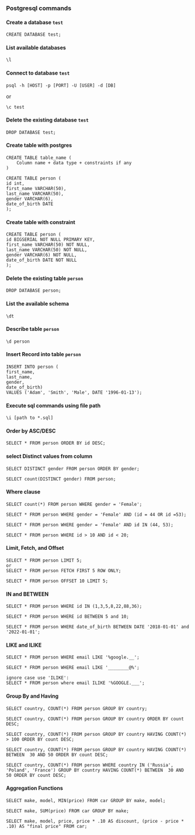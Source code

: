 ### Postgresql commands


#### Create a database `test`
```console
CREATE DATABASE test;
```

#### List available databases
```console
\l
```

#### Connect to database `test`
```console
psql -h [HOST] -p [PORT] -U [USER] -d [DB]
```
or
```console
\c test
```

#### Delete the existing database `test`
```console
DROP DATABASE test;
```

#### Create table with postgres
```console
CREATE TABLE table_name (
    Column name + data type + constraints if any
)
```
```console
CREATE TABLE person (
id int,
first_name VARCHAR(50),
last_name VARCHAR(50),
gender VARCHAR(6),
date_of_birth DATE
);
```

#### Create table with constraint
```console
CREATE TABLE person (
id BIGSERIAL NOT NULL PRIMARY KEY,
first_name VARCHAR(50) NOT NULL,
last_name VARCHAR(50) NOT NULL,
gender VARCHAR(6) NOT NULL,
date_of_birth DATE NOT NULL
);
```

#### Delete the existing table `person`
```console
DROP DATABASE person;
```

#### List the available schema
```console
\dt
```

#### Describe table `person`
```console
\d person
```

#### Insert Record into table `person`
```console
INSERT INTO person (
first_name,
last_name,
gender,
date_of_birth)
VALUES ('Adam', 'Smith', 'Male', DATE '1996-01-13');
```

#### Execute sql commands using file path
```console
\i [path to *.sql]
```

#### Order by ASC/DESC
```console
SELECT * FROM person ORDER BY id DESC;
```

#### select Distinct values from column
```console
SELECT DISTINCT gender FROM person ORDER BY gender;

SELECT count(DISTINCT gender) FROM person;
```

#### Where clause
```console
SELECT count(*) FROM person WHERE gender = 'Female';

SELECT * FROM person WHERE gender = 'Female' AND (id = 44 OR id =53);

SELECT * FROM person WHERE gender = 'Female' AND id IN (44, 53);

SELECT * FROM person WHERE id > 10 AND id < 20;
```

#### Limit, Fetch, and Offset
```console
SELECT * FROM person LIMIT 5;
or
SELECT * FROM person FETCH FIRST 5 ROW ONLY;

SELECT * FROM person OFFSET 10 LIMIT 5;
```

#### IN and BETWEEN
```console
SELECT * FROM person WHERE id IN (1,3,5,8,22,88,36);

SELECT * FROM person WHERE id BETWEEN 5 and 10;

SELECT * FROM person WHERE date_of_birth BETWEEN DATE '2018-01-01' and '2022-01-01';
```

#### LIKE and ILIKE
```console
SELECT * FROM person WHERE email LIKE '%google.__';

SELECT * FROM person WHERE email LIKE '________@%';

ignore case use 'ILIKE':
SELECT * FROM person where email ILIKE '%GOOGLE.___';
```

#### Group By and Having
```console
SELECT country, COUNT(*) FROM person GROUP BY country;

SELECT country, COUNT(*) FROM person GROUP BY country ORDER BY count DESC;

SELECT country, COUNT(*) FROM person GROUP BY country HAVING COUNT(*) > 100 ORDER BY count DESC;

SELECT country, COUNT(*) FROM person GROUP BY country HAVING COUNT(*) BETWEEN  30 AND 50 ORDER BY count DESC;

SELECT country, COUNT(*) FROM person WHERE country IN ('Russia', 'Poland', 'France') GROUP BY country HAVING COUNT(*) BETWEEN  30 AND 50 ORDER BY count DESC;
```

#### Aggregation Functions
```console
SELECT make, model, MIN(price) FROM car GROUP BY make, model;

SELECT make, SUM(price) FROM car GROUP BY make;

SELECT make, model, price, price * .10 AS discount, (price - price * .10) AS "final price" FROM car;
```


